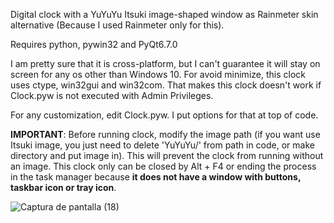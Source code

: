 Digital clock with a YuYuYu Itsuki image-shaped window as Rainmeter skin alternative (Because I used Rainmeter only for this).

Requires python, pywin32 and PyQt6.7.0

I am pretty sure that it is cross-platform, but I can't guarantee it will stay on screen for any os other than Windows 10. For avoid minimize, this clock uses ctype, win32gui and win32com. That makes this clock doesn't work if Clock.pyw is not executed with Admin Privileges.

For any customization, edit Clock.pyw. I put options for that at top of code.

**IMPORTANT**: Before running clock, modify the image path (if you want use Itsuki image, you just need to delete 'YuYuYu/' from path in code, or make directory and put image in). This will prevent the clock from running without an image. This clock only can be closed by Alt + F4 or ending the process in the task manager because **it does not have a window with buttons, taskbar icon or tray icon**.

![Captura de pantalla (18)](https://github.com/JhonnyJimenez/ItsukiClock/assets/118622515/266ee42d-af05-4313-8648-68c954f7e6e9)
